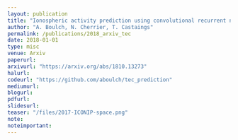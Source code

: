 ```yaml
---
layout: publication
title: "Ionospheric activity prediction using convolutional recurrent neural networks"
author: "A. Boulch, N. Cherrier, T. Castaings"
permalink: /publications/2018_arxiv_tec
date: 2018-01-01
type: misc
venue: Arxiv
paperurl: 
arxivurl: "https://arxiv.org/abs/1810.13273"
halurl: 
codeurl: "https://github.com/aboulch/tec_prediction"
mediumurl: 
blogurl: 
pdfurl: 
slidesurl: 
teaser: "/files/2017-ICONIP-space.png"
note:
noteimportant: 
---
```







